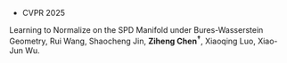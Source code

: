 - <span class="conf-badge">CVPR 2025</span>
<!-- [Learning to Normalize on the SPD Manifold under Bures-Wasserstein geometry](https://openreview.net/forum?id=d1NWq4PjJW), -->
Learning to Normalize on the SPD Manifold under Bures-Wasserstein Geometry,
Rui Wang, Shaocheng Jin, **Ziheng Chen<sup>†</sup>**, Xiaoqing Luo, Xiao-Jun Wu.
<!-- [[Code](https://github.com/GitZH-Chen/GyroBN)] -->
<!-- [[Slides](https://github.com/GitZH-Chen/RMLR/raw/main/NeurIPS24_RMLR_PPT.pdf)]
[[Poster](https://github.com/GitZH-Chen/RMLR/raw/main/NeurIPS24_RMLR_Poster.pdf)]
[[Video](https://iclr.cc/virtual/2024/poster/17806)] -->